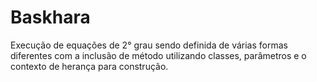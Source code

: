 # Baskhara
Execução de equações de 2° grau sendo definida de várias formas diferentes com a inclusão de método utilizando classes, parâmetros e o contexto de herança para construção.

